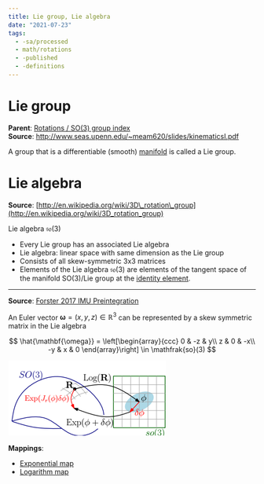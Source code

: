 ```yaml
---
title: Lie group, Lie algebra
date: "2021-07-23"
tags:
  - -sa/processed
  - math/rotations
  - -published
  - -definitions
---
```


# Lie group

**Parent**: [Rotations / SO(3) group index](rotations-so3-group-index.md)  
**Source**: <http://www.seas.upenn.edu/~meam620/slides/kinematicsI.pdf>

A group that is a differentiable (smooth) [manifold](manifolds.md) is called a Lie group.


# Lie algebra

**Source**: [http://en.wikipedia.org/wiki/3D\_rotation\_group](http://en.wikipedia.org/wiki/3D_rotation_group)

Lie algebra $\mathfrak{so}(3)$

*   Every Lie group has an associated Lie algebra
*   Lie algebra: linear space with same dimension as the Lie group
*   Consists of all skew-symmetric 3x3 matrices
*   Elements of the Lie algebra $\mathfrak{so}(3)$ are elements of the tangent space of the manifold SO(3)/Lie group at the [identity element](rotations/identity-of-a-group.md).

---

**Source**: [Forster 2017 IMU Preintegration](forster-2017-imu-preintegration.md)

An Euler vector $\mathbf{\omega} = \left(x,y,z\right) \in \mathbb{R}^3$ can be represented by a skew symmetric matrix in the Lie algebra

$$
\hat{\mathbf{\omega}} = \left[\begin{array}{ccc}
	0 & -z & y\\
	z & 0 & -x\\
	-y & x & 0
	\end{array}\right] \in \mathfrak{so}(3)
$$

![lie-group-maps](_img/lie-group-maps.png)

**Mappings**:
* [Exponential map](rotations/exponential-map.md)
* [Logarithm map](rotations/logarithm-map.md)

